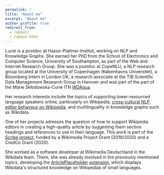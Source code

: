 ```yaml
---
permalink: /
title: "About me"
excerpt: "About me"
author_profile: true
redirect_from: 
  - /about/
  - /about.html
---
```


Lucie is a postdoc at Hasso-Plattner-Institut, working on NLP and Knowledge Graphs. She earned her PhD from the School of Electronics and Computer Science, University of Southampton, as part of the Web and Internet Research Group. She was a postdoc at CopeNLU, a NLP research group located at the University of Copenhagen (Københavns Universitet), a Bloomberg Intern in London UK, a research associate at the TIB Scientific Data Management Research Group in Hanover and was part of the part of the Marie Skłodowska-Curie ITN [WDAqua](http://wdaqua.eu/).

Her research interests include the topics of supporting lower-resourced language speakers online, particularly on Wikipedia, [cross-cultural NLP](https://arxiv.org/abs/2203.13722), [editor behaviour on Wikipedia](https://dl.acm.org/doi/pdf/10.1145/3442442.3452337), and mutlilinguality in knowledge graphs such as Wikidata.  

One of her projects adresses the question of how to support Wikipedia editors in creating a high-quality article by suggesting them section headings and references to use in their language.
This work is part of the [Scribe project](https://meta.wikimedia.org/wiki/Scribe), funded by a Wikimedia Project Grant (2019/2020) and a CredCo Grant (2020).

She worked as a software developer at Wikimedia Deutschland in the Wikidata team. There, she was already involved in the previously mentioned topics, developing the [ArticlePlaceholder](https://commons.wikimedia.org/wiki/File:Generating_Article_Placeholders_from_Wikidata_for_Wikipedia_-_Increasing_Access_to_Free_and_Open_Knowledge.pdf) [extension](https://www.mediawiki.org/wiki/Extension:ArticlePlaceholder), which displays Wikidata's structured knowledge on Wikipedias of small languages.
